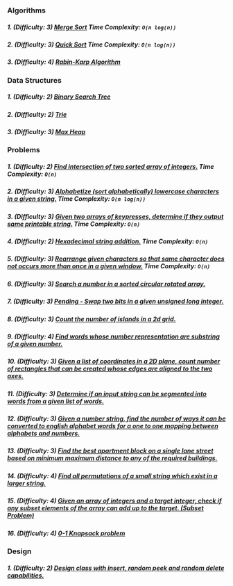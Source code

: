 ### Algorithms

##### 1. (Difficulty: 3) [Merge Sort](mergeSort/main.java) Time Complexity: `O(n log(n))`
##### 2. (Difficulty: 3) [Quick Sort](quickSort/Main.java) Time Complexity: `O(n log(n))`
##### 3. (Difficulty: 4) [Rabin-Karp Algorithm](rabinKarp/Main.java)

### Data Structures

##### 1. (Difficulty: 2) [Binary Search Tree](binarySearchTree/main.java)
##### 2. (Difficulty: 2) [Trie](trie/Main.java)
##### 3. (Difficulty: 3) [Max Heap](maxHeap/Main.java)

### Problems

##### 1. (Difficulty: 2) [Find intersection of two sorted array of integers.](sortedArrayIntersection/Main.java) Time Complexity: `O(n)`
##### 2. (Difficulty: 3) [Alphabetize (sort alphabetically) lowercase characters in a given string.](alphabetizeLowercaseChars/Main.java) Time Complexity: `O(n log(n))`
##### 3. (Difficulty: 3) [Given two arrays of keypresses, determine if they output same printable string.](compareKeypressArrays/Main.java) Time Complexity: `O(n)`
##### 4. (Difficulty: 2) [Hexadecimal string addition.](hexadecimalAddition/Main.java) Time Complexity: `O(n)`
##### 5. (Difficulty: 3) [Rearrange given characters so that same character does not occurs more than once in a given window.](separateSameCharactersByWindow/main.java) Time Complexity: `O(n)`
##### 6. (Difficulty: 3) [Search a number in a sorted circular rotated array.](sortedRotatedArraySearch/main.java)
##### 7. (Difficulty: 3) [Pending - Swap two bits in a given unsigned long integer.](swapBitsInUnsignedLong/main.java)
##### 8. (Difficulty: 3) [Count the number of islands in a 2d grid.](numberOfIslands/main.java)
##### 9. (Difficulty: 4) [Find words whose number representation are substring of a given number.](findWordsInNumber/Main.java)
##### 10. (Difficulty: 3) [Given a list of coordinates in a 2D plane, count number of rectangles that can be created whose edges are aligned to the two axes.](countallrectanglesalignedtoaxes/Main.java)
##### 11. (Difficulty: 3) [Determine if an input string can be segmented into words from a given list of words.](segmentStringIntoDictionaryWords/Main.java)
##### 12. (Difficulty: 3) [Given a number string, find the number of ways it can be converted to english alphabet words for a one to one mapping between alphabets and numbers.](numberstringtowords/Main.java)
##### 13. (Difficulty: 3) [Find the best apartment block on a single lane street based on minimum maximum distance to any of the required buildings.](findBestApartment/Main.java)
##### 14. (Difficulty: 4) [Find all permutations of a small string which exist in a larger string.](findNumberOfSmallStringPermutationsInLargeString/Main.java)
##### 15. (Difficulty: 4) [Given an array of integers and a target integer, check if any subset elements of the array can add up to the target. (Subset Problem)](subsetWithGivenSumInArray/Main.java)
##### 16. (Difficulty: 4) [0-1 Knapsack problem](zeroOneKnapsackProblem/Main.java)

### Design

##### 1. (Difficulty: 2) [Design class with insert, random peek and random delete capabilities.](classWithInsertRandomPeekAndDeleteCapabilities/main.java)

